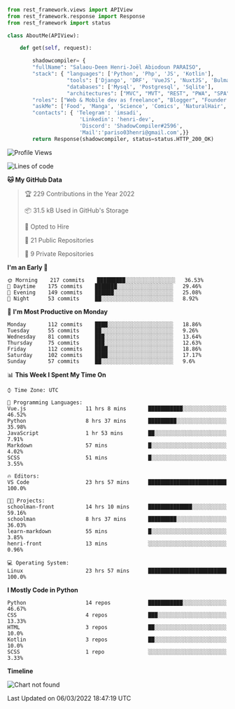 ###
```python
from rest_framework.views import APIView
from rest_framework.response import Response
from rest_framework import status

class AboutMe(APIView):

    def get(self, request):

        shadowcompiler= {
        "fullName": "Salaou-Deen Henri-Joël Abiodoun PARAISO",
        "stack": { "languages": ['Python', 'Php', 'JS', 'Kotlin'],
                   "tools": ['Django', 'DRF', 'VueJS', 'NuxtJS', 'Bulma', 'Beufy'],
                   "databases": ['Mysql', 'Postgresql', 'Sqlite'],
                   "architectures": ["MVC", "MVT", "REST", "PWA", "SPA"]},        
        "roles": ["Web & Mobile dev as freelance", "Blogger", "Founder at @henrid3v", "Mentor"],
        "askMe": ['Food', 'Manga', 'Science', 'Comics', 'NaturalHair', 'Photography', 'Tech', 'Programming'],
        "contacts": { 'Telegram': 'imsadi',
                       'Linkedin': 'henri-dev',
                       'Discord': 'ShadowCompiler#2596',
                       'Mail':'pariso03henri@gmail.com',}}
        return Response(shadowcompiler, status=status.HTTP_200_OK)

```                    

<!--START_SECTION:waka-->
![Profile Views](http://img.shields.io/badge/Profile%20Views-2-blue)

![Lines of code](https://img.shields.io/badge/From%20Hello%20World%20I%27ve%20Written--2%20Thousand%20lines%20of%20code-blue)

**🐱 My GitHub Data** 

> 🏆 229 Contributions in the Year 2022
 > 
> 📦 31.5 kB Used in GitHub's Storage 
 > 
> 💼 Opted to Hire
 > 
> 📜 21 Public Repositories 
 > 
> 🔑 9 Private Repositories  
 > 
**I'm an Early 🐤** 

```text
🌞 Morning    217 commits    █████████░░░░░░░░░░░░░░░░   36.53% 
🌆 Daytime    175 commits    ███████░░░░░░░░░░░░░░░░░░   29.46% 
🌃 Evening    149 commits    ██████░░░░░░░░░░░░░░░░░░░   25.08% 
🌙 Night      53 commits     ██░░░░░░░░░░░░░░░░░░░░░░░   8.92%

```
📅 **I'm Most Productive on Monday** 

```text
Monday       112 commits    ████░░░░░░░░░░░░░░░░░░░░░   18.86% 
Tuesday      55 commits     ██░░░░░░░░░░░░░░░░░░░░░░░   9.26% 
Wednesday    81 commits     ███░░░░░░░░░░░░░░░░░░░░░░   13.64% 
Thursday     75 commits     ███░░░░░░░░░░░░░░░░░░░░░░   12.63% 
Friday       112 commits    ████░░░░░░░░░░░░░░░░░░░░░   18.86% 
Saturday     102 commits    ████░░░░░░░░░░░░░░░░░░░░░   17.17% 
Sunday       57 commits     ██░░░░░░░░░░░░░░░░░░░░░░░   9.6%

```


📊 **This Week I Spent My Time On** 

```text
⌚︎ Time Zone: UTC

💬 Programming Languages: 
Vue.js                   11 hrs 8 mins       ███████████░░░░░░░░░░░░░░   46.52% 
Python                   8 hrs 37 mins       █████████░░░░░░░░░░░░░░░░   35.98% 
JavaScript               1 hr 53 mins        ██░░░░░░░░░░░░░░░░░░░░░░░   7.91% 
Markdown                 57 mins             █░░░░░░░░░░░░░░░░░░░░░░░░   4.02% 
SCSS                     51 mins             █░░░░░░░░░░░░░░░░░░░░░░░░   3.55%

🔥 Editors: 
VS Code                  23 hrs 57 mins      █████████████████████████   100.0%

🐱‍💻 Projects: 
schoolman-front          14 hrs 10 mins      ██████████████░░░░░░░░░░░   59.16% 
schoolman                8 hrs 37 mins       █████████░░░░░░░░░░░░░░░░   36.03% 
learn-markdown           55 mins             █░░░░░░░░░░░░░░░░░░░░░░░░   3.85% 
henri-front              13 mins             ░░░░░░░░░░░░░░░░░░░░░░░░░   0.96%

💻 Operating System: 
Linux                    23 hrs 57 mins      █████████████████████████   100.0%

```

**I Mostly Code in Python** 

```text
Python                   14 repos            ███████████░░░░░░░░░░░░░░   46.67% 
CSS                      4 repos             ███░░░░░░░░░░░░░░░░░░░░░░   13.33% 
HTML                     3 repos             ██░░░░░░░░░░░░░░░░░░░░░░░   10.0% 
Kotlin                   3 repos             ██░░░░░░░░░░░░░░░░░░░░░░░   10.0% 
SCSS                     1 repo              ░░░░░░░░░░░░░░░░░░░░░░░░░   3.33%

```


**Timeline**

![Chart not found](https://raw.githubusercontent.com/shadowcompiler/shadowcompiler/main/charts/bar_graph.png) 


 Last Updated on 06/03/2022 18:47:19 UTC
<!--END_SECTION:waka-->
